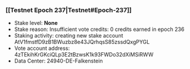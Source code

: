 ### [[Testnet Epoch 237|Testnet#Epoch-237]]
* Stake level: **None**
* Stake reason: Insufficient vote credits: 0 credits earned in epoch 236
* Staking activity: creating new stake account AtV1fmstfD9zB1BWuzbz8e43JQrhqsS85zssdQxgPYGL
* Vote account address: 4zTEkihKrGKciQLp3E2tBzwsK1k93FWDo32dXiMSiRWW
* Data Center: 24940-DE-Falkenstein